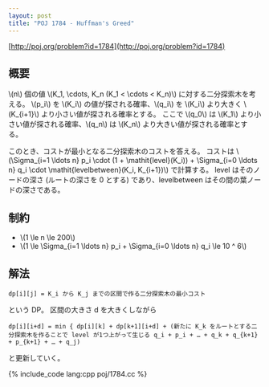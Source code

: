 ```yaml
---
layout: post
title: "POJ 1784 - Huffman's Greed"
---
```

[http://poj.org/problem?id=1784](http://poj.org/problem?id=1784)

## 概要
\\(n\\) 個の値 \\(K\_1, \\cdots, K\_n (K\_1 < \\cdots < K\_n)\\) に対する二分探索木を考える。
\\(p\_i\\) を \\(K\_i\\) の値が探される確率、\\(q\_i\\) を \\(K\_i\\) より大きく \\(K\_{i+1}\\) より小さい値が探される確率とする。
ここで \\(q\_0\\) は \\(K\_1\\) より小さい値が探される確率、\\(q\_n\\) は \\(K\_n\\) より大きい値が探される確率とする。

このとき、コストが最小となる二分探索木のコストを答える。
コストは \\(\\Sigma\_{i=1 \\ldots n} p\_i \\cdot (1 + \\mathit{level}(K\_i)) + \\Sigma\_{i=0 \\ldots n} q\_i \\cdot \\mathit{levelbetween}(K\_i, K\_{i+1})\\) で計算する。
level はそのノードの深さ (ルートの深さを 0 とする) であり、levelbetween はその間の葉ノードの深さである。

## 制約
- \\(1 \\le n \\le 200\\)
- \\(1 \\le \\Sigma\_{i=1 \\ldots n} p\_i + \\Sigma\_{i=0 \\ldots n} q\_i \\le 10 ^ 6\\)

## 解法
    dp[i][j] = K_i から K_j までの区間で作る二分探索木の最小コスト

という DP。
区間の大きさ d を大きくしながら

    dp[i][i+d] = min { dp[i][k] + dp[k+1][i+d] + (新たに K_k をルートとする二分探索木を作ることで level が1つ上がって生じる q_i + p_i + … + q_k + q_{k+1} + p_{k+1} + … + q_j)

と更新していく。

{% include_code lang:cpp poj/1784.cc %}
